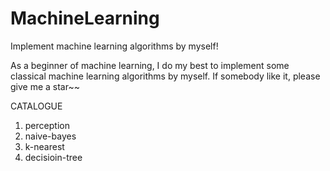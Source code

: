 # MachineLearning
Implement machine learning algorithms by myself!

As a beginner of machine learning, I do my best to implement some classical machine learning algorithms by myself.
If somebody like it, please give me a star~~

CATALOGUE
1. perception
2. naive-bayes
3. k-nearest
4. decisioin-tree

